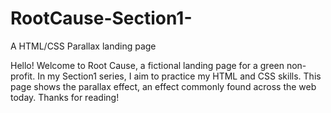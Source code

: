 # RootCause-Section1-
A HTML/CSS Parallax landing page

Hello! Welcome to Root Cause, a fictional landing page for a green non-profit. In my Section1 series, I aim to practice my HTML and CSS skills. This page shows the parallax effect, an effect commonly found across the web today. Thanks for reading!
